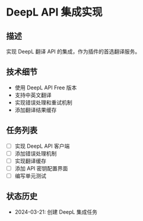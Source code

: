 # DeepL API 集成实现

## 描述
实现 DeepL 翻译 API 的集成，作为插件的首选翻译服务。

## 技术细节
- 使用 DeepL API Free 版本
- 支持中英文翻译
- 实现错误处理和重试机制
- 添加翻译结果缓存

## 任务列表
- [ ] 实现 DeepL API 客户端
- [ ] 添加错误处理机制
- [ ] 实现翻译缓存
- [ ] 添加 API 密钥配置界面
- [ ] 编写单元测试

## 状态历史
- 2024-03-21: 创建 DeepL 集成任务 